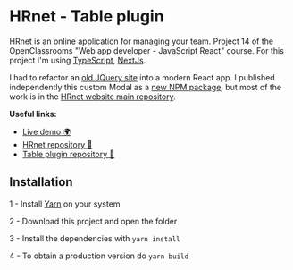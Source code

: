 #  HRnet - Table plugin

HRnet is an online application for managing your team. Project 14 of the OpenClassrooms "Web app developer - JavaScript React" course. For this project I'm using [TypeScript](https://www.typescriptlang.org/), [NextJs](https://nextjs.org/).

I had to refactor an [old JQuery site](https://github.com/OpenClassrooms-Student-Center/P12_Front-end) into a modern React app. I published independently this custom Modal as a [new NPM package](), but most of the work is in the [HRnet website main repository](https://github.com/JyjyStudio/hrnet).

**Useful links:**
- [Live demo 🌍](https://jyjystudio.github.io/hrnet) 
- [HRnet repository 📖](https://github.com/JyjyStudio/hrnet)
- [Table plugin repository 📖](https://https://github.com/JyjyStudio/npm-modal-package)

## Installation

1 - Install [Yarn](https://yarnpkg.com/) on your system

2 - Download this project and open the folder

3 - Install the dependencies with `yarn install`

4 - To obtain a production version do `yarn build`
